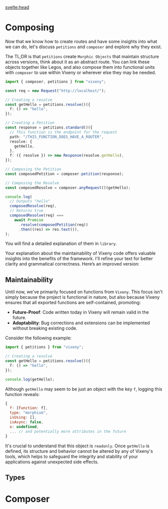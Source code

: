 <svelte:head>

<title>Morphism - Vixeny</title>
<meta name="description" content="Understanding morphism" />
</svelte:head>

# Composing

Now that we know how to create routes and have some insights into what we can do, let's discuss `petitions` and `composer` and explore why they exist.

The TL;DR is that `petitions` create `Morphic Objects` that maintain structure across versions, think about it as an abstract route. You can link these objects together like Legos, and also compose them into functional units with `composer` to use within Vixeny or wherever else they may be needed.

```ts
import { composer, petitions } from "vixeny";

const req = new Request("http://localhost/");

// Creating a resolve
const getHello = petitions.resolve()({
  f: () => "hello",
});

// Creating a Petition
const response = petitions.standard()({
  // This function is the endpoint for the request
  path: "/THIS_FUNCTION_DOES_HAVE_A_ROUTER",
  resolve: {
    getHello,
  },
  f: ({ resolve }) => new Response(resolve.getHello),
});

// Composing the Petition
const composedPetition = composer.petition(response);

// Composing the Resolve
const composedResolve = composer.anyRequest()(getHello);

console.log(
  // Outputs "hello"
  composedResolve(req),
  // Returns true
  composedResolve(req) ===
    await Promise
      .resolve(composedPetition(req))
      .then((res) => res.text()),
);
```

You will find a detailed explanation of them in `library`.

Your explanation about the maintainability of Vixeny code offers valuable insights into the benefits of the framework. I'll refine your text for better clarity and grammatical correctness. Here’s an improved version:

## Maintainability

Until now, we've primarily focused on functions from `Vixeny`. This focus isn't simply because the project is functional in nature, but also because Vixeny ensures that all exported functions are self-contained, promoting:

- **Future-Proof**: Code written today in Vixeny will remain valid in the future.
- **Adaptability**: Bug corrections and extensions can be implemented without breaking existing code.

Consider the following example:

```ts
import { petitions } from "vixeny";

// Creating a resolve
const getHello = petitions.resolve()({
  f: () => "hello",
});

console.log(getHello);
```

Although `getHello` may seem to be just an object with the key `f`, logging this function reveals:

```js
{
  f: [Function: f],
  type: "morphism",
  isUsing: [],
  isAsync: false,
  o: undefined,
  ... // and potentially more attributes in the future
}
```

It's crucial to understand that this object is `readonly`. Once `getHello` is defined, its structure and behavior cannot be altered by any of Vixeny's tools, which helps to safeguard the integrity and stability of your applications against unexpected side effects.


## Types

# Composer

